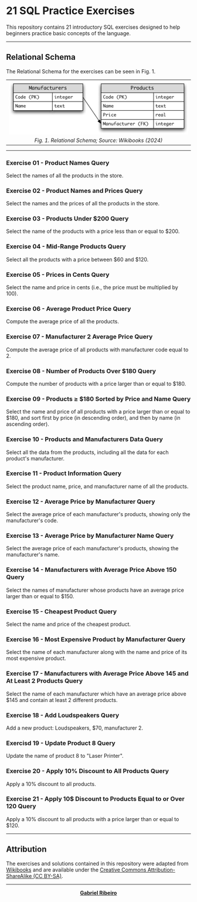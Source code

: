 # 21 SQL Practice Exercises
This repository contains 21 introductory SQL exercises designed to help beginners practice basic concepts of the language.

----

## Relational Schema
The Relational Schema for the exercises can be seen in Fig. 1.

<table align="center">
  <tr>
    <td align="center">
      <img src='/Images/Image 1.png' width="600">
    </td>
  </tr>
  <tr>
    <td align="center">
      <em>Fig. 1. Relational Schema;
      Source: Wikibooks (2024)</em>
    </td>
  </tr>
</table>

----

### Exercise 01 - Product Names Query
Select the names of all the products in the store.

### Exercise 02 - Product Names and Prices Query
Select the names and the prices of all the products in the store.

### Exercise 03 - Products Under $200 Query
Select the name of the products with a price less than or equal to $200.

### Exercise 04 - Mid-Range Products Query
Select all the products with a price between $60 and $120.

### Exercise 05 - Prices in Cents Query
Select the name and price in cents (i.e., the price must be multiplied by 100).

### Exercise 06 - Average Product Price Query
Compute the average price of all the products.

### Exercise 07 - Manufacturer 2 Average Price Query
Compute the average price of all products with manufacturer code equal to 2.

### Exercise 08 - Number of Products Over $180 Query
Compute the number of products with a price larger than or equal to $180.

### Exercise 09 - Products ≥ $180 Sorted by Price and Name Query
Select the name and price of all products with a price larger 
than or equal to $180, and sort first by price (in descending order),
and then by name (in ascending order).

### Exercise 10 - Products and Manufacturers Data Query
Select all the data from the products, including all the data for each product's manufacturer.

### Exercise 11 - Product Information Query
Select the product name, price, and manufacturer name of all the products.

### Exercise 12 - Average Price by Manufacturer Query
Select the average price of each manufacturer's products, showing only the manufacturer's code.

### Exercise 13 - Average Price by Manufacturer Name Query
Select the average price of each manufacturer's products, showing the manufacturer's name.

### Exercise 14 - Manufacturers with Average Price Above 150 Query
Select the names of manufacturer whose products have an average price larger than or equal to $150.

### Exercise 15 - Cheapest Product Query
Select the name and price of the cheapest product.

### Exercise 16 - Most Expensive Product by Manufacturer Query
Select the name of each manufacturer along with the name and price of its most expensive product.

### Exercise 17 - Manufacturers with Average Price Above 145 and At Least 2 Products Query
Select the name of each manufacturer which have an average price above $145 and contain at least 2 different products. 

### Exercise 18 - Add Loudspeakers Query
Add a new product: Loudspeakers, $70, manufacturer 2.

### Exercisd 19 - Update Product 8 Query
Update the name of product 8 to "Laser Printer".

### Exercise 20 - Apply 10% Discount to All Products Query
Apply a 10% discount to all products.

### Exercise 21 - Apply 10$ Discount to Products Equal to or Over 120 Query
Apply a 10% discount to all products with a price larger than or equal to $120.

----

## Attribution
The exercises and solutions contained in this repository were adapted from [Wikibooks](https://en.wikibooks.org/wiki/SQL_Exercises) and are available under the [Creative Commons Attribution-ShareAlike (CC BY-SA)](https://creativecommons.org).

---

<p align="center"><strong> <a href="https://www.linkedin.com/in/gabriel-ribeiro-data/" target="_blank">Gabriel Ribeiro</a></strong></p>
